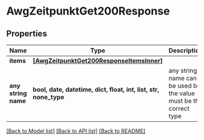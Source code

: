 # AwgZeitpunktGet200Response


## Properties
Name | Type | Description | Notes
------------ | ------------- | ------------- | -------------
**items** | [**[AwgZeitpunktGet200ResponseItemsInner]**](AwgZeitpunktGet200ResponseItemsInner.md) |  | [optional] 
**any string name** | **bool, date, datetime, dict, float, int, list, str, none_type** | any string name can be used but the value must be the correct type | [optional]

[[Back to Model list]](../README.md#documentation-for-models) [[Back to API list]](../README.md#documentation-for-api-endpoints) [[Back to README]](../README.md)


